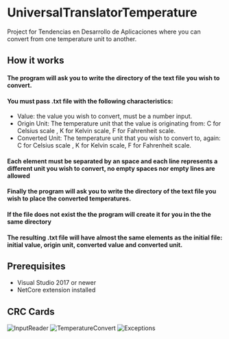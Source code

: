 # UniversalTranslatorTemperature
Project for Tendencias en Desarrollo de Aplicaciones where you can convert from one temperature unit to another.

## How it works

#### The program will ask you to write the directory of the text file you wish to convert.
#### You must pass .txt file with the following characteristics: 
* Value: the value you wish to convert, must be a number input.
* Origin Unit: The temperature unit that the value is originating from: C for Celsius scale , K for Kelvin scale, F for Fahrenheit scale.
* Converted Unit: The temperature unit that you wish to convert to, again: C for Celsius scale , K for Kelvin scale, F for Fahrenheit scale.

#### Each element must be separated by an space and each line represents a different unit you wish to convert, no empty spaces nor empty lines are allowed
#### Finally the program will ask you to write the directory of the text file you wish to place the converted temperatures.
#### If the file does not exist the the program will create it for you in the the same directory
#### The resulting .txt file will have almost the same elements as the initial file: initial value, origin unit, converted value and converted unit.

## Prerequisites

* Visual Studio 2017 or newer
* NetCore extension installed

## CRC Cards
![InputReader](https://github.com/Xaroz/UniversalTranslatorTemperature/blob/master/InputReader.jpg "InputReader CRC")
![TemperatureConvert](https://github.com/Xaroz/UniversalTranslatorTemperature/blob/master/TemperatureConvertCRC.jpg "TemperatureConvert CRC")
![Exceptions](https://github.com/Xaroz/UniversalTranslatorTemperature/blob/master/ExceptionsCRC.jpg "Exceptions CRC")
